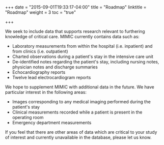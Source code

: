 +++
date = "2015-09-01T19:33:17-04:00"
title = "Roadmap"
linktitle = "Roadmap"
weight = 3
toc = "true"

+++

We seek to include data that supports research relevant to furthering knowledge of critical care. MIMIC currently contains data such as:

- Laboratory measurements from within the hospital (i.e. inpatient) and from clinics (i.e. outpatient)
- Charted observations during a patient's stay in the intensive care unit
- De-identified notes regarding the patient's stay, including nursing notes, physician notes and discharge summaries
- Echocardiography reports
- Twelve lead electrocardiogram reports

We hope to supplement MIMIC with additional data in the future. We have particular interest in the following areas:

- Images corresponding to any medical imaging performed during the patient's stay
- Clinical measurements recorded while a patient is present in the operating room
- Emergency department measurements

If you feel that there are other areas of data which are critical to your study of interest and currently unavailable in the database, please let us know.

